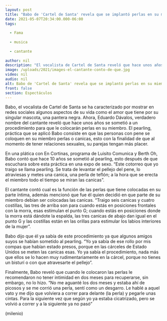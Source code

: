 ```yaml
---
layout: post
title: "Babo de 'Cartel de Santa' revela que se implantó perlas en su miembro para satisfacer a su pareja"
date: 2021-05-07T20:34:00.000-06:00
tags:
  
  - Fama
  
  - musica
  
  - cantante
  
author: nil
description: "El vocalista de Cartel de Santa reveló que hace unos años se colocó unas perlas en su miembro para darle más placer a sus parejas sexuales. "
image: /uploads/2021/images-el-cantante-conto-de-que.jpg
video: nil
audio: nil
alt: Babo de 'Cartel de Santa' revela que se implantó perlas en su miembro para satisfacer a su pareja
front: false
section: Espectáculos
---
```


Babo, el vocalista de Cartel de Santa se ha caracterizado por mostrar en redes sociales algunos aspectos de su vida como el amor que tiene por su singular mascota, una pantera negra. Ahora, Eduardo Dávalos, verdadero nombre del cantante reveló que hace unos años se sometió a un procedimiento para que le colocarán perlas en su miembro. El pearling, práctica que se aplicó Babo consiste en que las personas con pene se coloquen en su miembro perlas o canicas, esto con la finalidad de que al momento de tener relaciones sexuales, su parejas tengan más placer. 

En una plática con En Cortinas, programa de Luisito Comunica y Berth Oh, Babo contó que hace 10 años se sometió al pearling, esto después de que escuchara sobre esta práctica en una expo de sexo. “Este cotorreo que yo traigo se llama pearling. Se trata de levantar el pellejo del pene, lo atraviesas y metes una canica, una perla de teflón; a la hora que se erecta el miembro todo el tiempo se miran las canicas”. 

El cantante contó cual es la función de las perlas que tiene colocadas en su parte íntima, además mencionó que fue él quien decidió en que parte de su miembro debían ser colocadas las canicas. “Traigo seis canicas y cuatro costillas, las tres de arriba son para cuando estás en posiciones frontales con la morra, esas estimulan el punto G; cuando estás en posiciones donde la morra está dándote la espalda, las tres canicas de abajo dan igual en el punto G y las costillas están en las orillas para estimular los labios interiores de la mujer”. 

Babo dijo que él ya sabía de este procedimiento ya que algunos amigos suyos se habían sometido al pearling. “Yo ya sabía de ese rollo por mis compas que habían estado presos, porque en las cárceles de Estado Unidos se meten las canicas esas. Yo ya sabía el procedimiento, nada más que ellos se lo hacen muy rudimentariamente en la cárcel, porque no tienes un bisturí o con que atravesarte el pellejo”. 

Finalmente, Babo reveló que cuando le colocaron las perlas le recomendaron no tener intimidad en dos meses para recuperarse, sin embargo, no lo hizo. “No me aguanté los dos meses y estaba ahí de picosos y se me corrió una perla, sentí como un desgarro. Le hablé a aquel vato y me dijo que volviera a correr para delante (la perla) y pegarle unas cintas. Para la siguiente vez que según yo ya estaba cicatrizado, pero se volvió a correr y a la siguiente ya no pasó” 

(milenio)